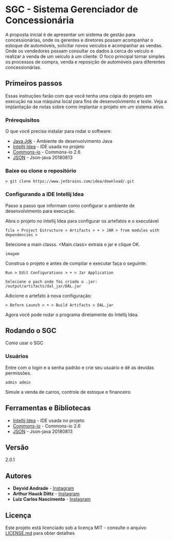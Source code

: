 
# SGC - Sistema Gerenciador de Concessionária

A proposta inicial é de apresentar um sistema de gestão para concessionárias, onde os gerentes e diretores possam acompanhar o estoque de automóveis, solicitar novos veículos e acompanhar as vendas. Onde os vendedores possam consultar os dados à cerca do veículo e realizar a venda de um veículo à um cliente. O foco principal tornar simples os processos de compra, venda e reposição de automóveis para diferentes concessionárias.

## Primeiros passos

Essas instruções farão com que você tenha uma cópia do projeto em execução na sua máquina local para fins de desenvolvimento e teste. Veja a implantação de notas sobre como implantar o projeto em um sistema ativo.

### Prérequisitos

O que você precisa instalar para rodar o software:
* [Java Jdk](https://www.oracle.com/technetwork/pt/java/javase/downloads/jdk8-downloads-2133151.html) - Ambiente de desenvolvimento Java
* [Intellij Idea](https://www.jetbrains.com/idea/download/) - IDE usada no projeto
* [Commons-io](https://commons.apache.org/proper/commons-io/download_io.cgi) - Commons-io 2.6
* [JSON](https://github.com/stleary/JSON-java) - Json-java 20180813




### Baixe ou clone o repositório
```
> git clone https://www.jetbrains.com/idea/download/.git
```

### Configurando a IDE Intellij Idea

Passo a passo que informam como configurar o ambiente de desenvolvimento para execução.


Abra o projeto no Intellij Idea para configurar os artefatos e o executável

```
file > Project Estructure > Artifacts > + > JAR > from modules with dependencies >
```
Selecione a main classs. <Main.class> extraia o jar e clique OK.
```
imagem
```
Construa o projeto e antes de compilar e executar faça o seguinte:
```
Run > Edit Configurations > + > Jar Application

Selecione o pach onde foi criado o .jar:
/output/artifacts/dal_jar/DAL.jar
```
Adicione o artefato à nova configuração:
```
> Before Launch > + > Build Artifacts > DAL.jar
```

Agora você pode rodar o programa diretamente do Intellij Idea.

## Rodando o SGC

Como usar o SGC

### Usuários

Entre com o login e a senha padrão e crie seu usuário e dê as devidas permissões.

```
admin admin
```
Simule a venda de carros, controle de estoque e financeiro

## Ferramentas e Bibliotecas

* [Intellij Idea](https://www.jetbrains.com/idea/download/) - IDE usada no projeto
* [Commons-io](https://commons.apache.org/proper/commons-io/download_io.cgi) - Commons-io 2.6
* [JSON](https://github.com/stleary/JSON-java) - Json-java 20180813

## Versão

2.0.1

## Autores

* **Deyvid Andrade** - [Instagram](https://instagram.com/deyvidandrades)
 * **Arthur Hauck Dittz** - [Instagram](https://instagram.com/arthurhd)
 * **Luiz Carlos Nascimento** - [Instagram](https://instagram.com/luizcnfilho)

## Licença
Este projeto está licenciado sob a licença MIT - consulte o arquivo [LICENSE.md](LICENSE.md) para obter detalhes
